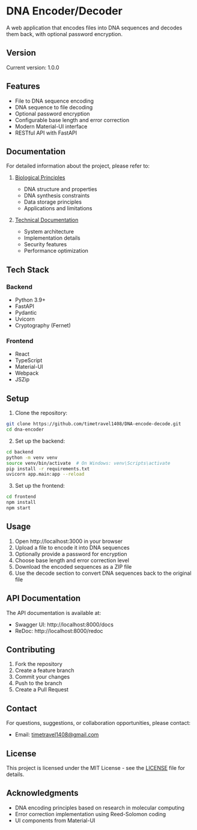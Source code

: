 # DNA Encoder/Decoder

A web application that encodes files into DNA sequences and decodes them back, with optional password encryption.

## Version
Current version: 1.0.0

## Features

- File to DNA sequence encoding
- DNA sequence to file decoding
- Optional password encryption
- Configurable base length and error correction
- Modern Material-UI interface
- RESTful API with FastAPI

## Documentation

For detailed information about the project, please refer to:

1. [Biological Principles](docs/BIOLOGY.md)
   - DNA structure and properties
   - DNA synthesis constraints
   - Data storage principles
   - Applications and limitations

2. [Technical Documentation](docs/TECHNICAL.md)
   - System architecture
   - Implementation details
   - Security features
   - Performance optimization

## Tech Stack

### Backend
- Python 3.9+
- FastAPI
- Pydantic
- Uvicorn
- Cryptography (Fernet)

### Frontend
- React
- TypeScript
- Material-UI
- Webpack
- JSZip

## Setup

1. Clone the repository:
```bash
git clone https://github.com/timetravel1408/DNA-encode-decode.git
cd dna-encoder
```

2. Set up the backend:
```bash
cd backend
python -m venv venv
source venv/bin/activate  # On Windows: venv\Scripts\activate
pip install -r requirements.txt
uvicorn app.main:app --reload
```

3. Set up the frontend:
```bash
cd frontend
npm install
npm start
```

## Usage

1. Open http://localhost:3000 in your browser
2. Upload a file to encode it into DNA sequences
3. Optionally provide a password for encryption
4. Choose base length and error correction level
5. Download the encoded sequences as a ZIP file
6. Use the decode section to convert DNA sequences back to the original file

## API Documentation

The API documentation is available at:
- Swagger UI: http://localhost:8000/docs
- ReDoc: http://localhost:8000/redoc

## Contributing

1. Fork the repository
2. Create a feature branch
3. Commit your changes
4. Push to the branch
5. Create a Pull Request

## Contact

For questions, suggestions, or collaboration opportunities, please contact:
- Email: timetravel1408@gmail.com

## License

This project is licensed under the MIT License - see the [LICENSE](LICENSE) file for details.

## Acknowledgments

- DNA encoding principles based on research in molecular computing
- Error correction implementation using Reed-Solomon coding
- UI components from Material-UI
